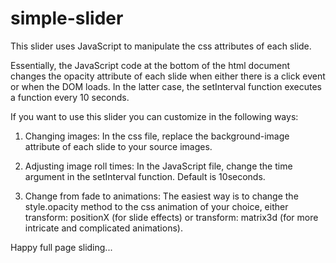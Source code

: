 # simple-slider
This slider uses JavaScript to manipulate the css attributes of each slide.

Essentially, the JavaScript code at the bottom of the html document changes the opacity attribute of each slide when either there is a click event or when the DOM loads. In the latter case, the setInterval function executes a function every 10 seconds.

If you want to use this slider you can customize in the following ways:

1. Changing images:
In the css file, replace the background-image attribute of each slide to your source images.

2. Adjusting image roll times:
In the JavaScript file, change the time argument in the setInterval function. Default is 10seconds.

3. Change from fade to animations:
The easiest way is to change the style.opacity method to the css animation of your choice, either transform: positionX (for slide effects) or transform: matrix3d (for more intricate and complicated animations).

Happy full page sliding...
